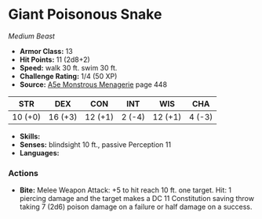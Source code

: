 # Giant Poisonous Snake

*Medium* *Beast*

- **Armor Class:** 13
- **Hit Points:** 11 (2d8+2)
- **Speed:** walk 30 ft. swim 30 ft.
- **Challenge Rating:** 1/4 (50 XP)
- **Source:** [A5e Monstrous Menagerie](https://enpublishingrpg.com/products/level-up-monstrous-menagerie-a5e) page 448

| STR | DEX | CON | INT | WIS | CHA |
| --- | --- | --- | --- | --- | --- |
| 10 (+0) | 16 (+3) | 12 (+1) | 2 (-4) | 12 (+1) | 4 (-3) |

- **Skills:** 
- **Senses:** blindsight 10 ft., passive Perception 11
- **Languages:** 

### Actions

- **Bite:** Melee Weapon Attack: +5 to hit  reach 10 ft.  one target. Hit: 1 piercing damage and the target makes a DC 11 Constitution saving throw  taking 7 (2d6) poison damage on a failure or half damage on a success.


